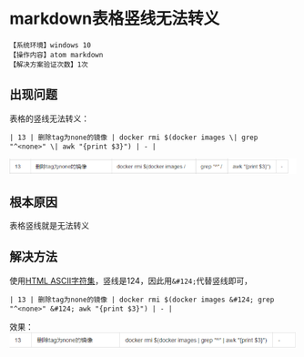 # markdown表格竖线无法转义
`【系统环境】windows 10`  
`【操作内容】atom markdown`  
`【解决方案验证次数】1次`  
## <i class="fa fa-question-circle"></i> 出现问题
表格的竖线无法转义：
```
| 13 | 删除tag为none的镜像 | docker rmi $(docker images \| grep "^<none>" \| awk "{print $3}") | - |
```
![](assets/001/20190605-6eef4f54.png)  

## <i class="fa fa-bullseye"></i> 根本原因
表格竖线就是无法转义

## <i class="fa fa-check-circle"></i> 解决方法
使用[HTML ASCII字符集](https://www.runoob.com/tags/html-ascii.html)，竖线是124，因此用`&#124;`代替竖线即可，
```
| 13 | 删除tag为none的镜像 | docker rmi $(docker images &#124; grep "^<none>" &#124; awk "{print $3}") | - |
```
效果：
![](assets/001/20190605-04b5f721.png)  
